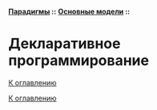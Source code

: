 **[Парадигмы](../../README.md#paradigms-models) ::** 
**[Основные модели](../../README.md#paradigms-models) ::**
# Декларативное программирование

<!--

-->

[К оглавлению](../../README.md#paradigms-models)



[К оглавлению](../../README.md#paradigms-models)
